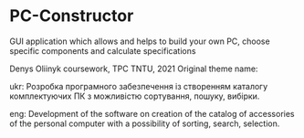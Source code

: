 # PC-Constructor
GUI application which allows and helps to build your own PC, choose specific components and calculate specifications

Denys Oliinyk coursework, TPC TNTU, 2021
Original theme name:

ukr: Розробка програмного забезпечення із створенням каталогу комплектуючих ПК з можливістю сортування, пошуку, вибірки.

eng: Development of the software on creation of the catalog of accessories of the personal computer with a possibility of sorting, search, selection.
